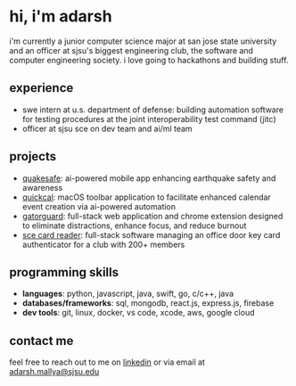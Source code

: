 # hi, i'm adarsh

<!--
**adarshm11/adarshm11** is a ✨ _special_ ✨ repository because its `README.md` (this file) appears on your GitHub profile.

Here are some ideas to get you started:

- 🔭 I’m currently working on ...
- 🌱 I’m currently learning ...
- 👯 I’m looking to collaborate on ...
- 🤔 I’m looking for help with ...
- 💬 Ask me about ...
- 📫 How to reach me: ...
- 😄 Pronouns: ...
- ⚡ Fun fact: ...
-->
i'm currently a junior computer science major at san jose state university and an officer at sjsu's biggest engineering club, the software and computer engineering society. i love going to hackathons and building stuff. 

## experience
- swe intern at u.s. department of defense: building automation software for testing procedures at the joint interoperability test command (jitc)
- officer at sjsu sce on dev team and ai/ml team

## projects

- [quakesafe](https://github.com/adarshm11/QuakeSafe): ai-powered mobile app enhancing earthquake safety and awareness
- [quickcal](https://github.com/adarshm11/QuickCal): macOS toolbar application to facilitate enhanced calendar event creation via ai-powered automation
- [gatorguard](https://github.com/adarshm11/GatorGuard): full-stack web application and chrome extension designed to eliminate distractions, enhance focus, and reduce burnout
- [sce card reader](https://github.com/SCE-Development/RFID-door-lock): full-stack software managing an office door key card authenticator for a club with 200+ members

## programming skills
- **languages**: python, javascript, java, swift, go, c/c++, java
- **databases/frameworks**: sql, mongodb, react.js, express.js, firebase
- **dev tools**: git, linux, docker, vs code, xcode, aws, google cloud

## contact me
feel free to reach out to me on [linkedin](https://linkedin.com/in/adarshm11) or via email at adarsh.mallya@sjsu.edu
